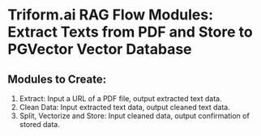 # Triform.ai RAG Flow Modules: Extract Texts from PDF and Store to PGVector Vector Database

## Modules to Create:
1.	Extract: Input a URL of a PDF file, output extracted text data.
2.	Clean Data: Input extracted text data, output cleaned text data.
3.	Split, Vectorize and Store: Input cleaned data, output confirmation of stored data.
